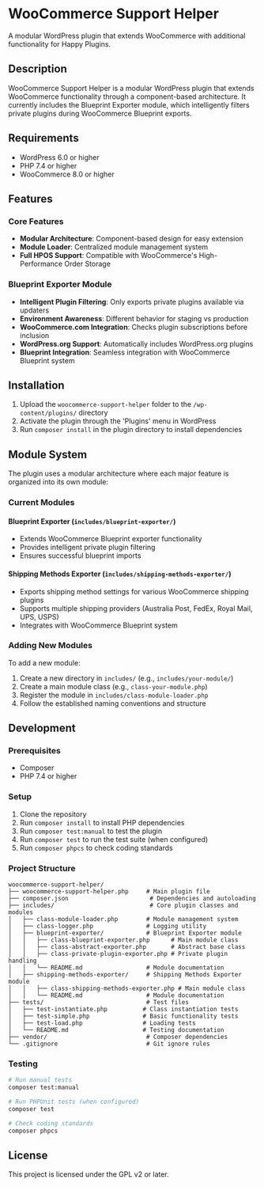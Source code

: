 # WooCommerce Support Helper

A modular WordPress plugin that extends WooCommerce with additional functionality for Happy Plugins.

## Description

WooCommerce Support Helper is a modular WordPress plugin that extends WooCommerce functionality through a component-based architecture. It currently includes the Blueprint Exporter module, which intelligently filters private plugins during WooCommerce Blueprint exports.

## Requirements

- WordPress 6.0 or higher
- PHP 7.4 or higher
- WooCommerce 8.0 or higher

## Features

### Core Features
- **Modular Architecture**: Component-based design for easy extension
- **Module Loader**: Centralized module management system
- **Full HPOS Support**: Compatible with WooCommerce's High-Performance Order Storage

### Blueprint Exporter Module
- **Intelligent Plugin Filtering**: Only exports private plugins available via updaters
- **Environment Awareness**: Different behavior for staging vs production
- **WooCommerce.com Integration**: Checks plugin subscriptions before inclusion
- **WordPress.org Support**: Automatically includes WordPress.org plugins
- **Blueprint Integration**: Seamless integration with WooCommerce Blueprint system

## Installation

1. Upload the `woocommerce-support-helper` folder to the `/wp-content/plugins/` directory
2. Activate the plugin through the 'Plugins' menu in WordPress
3. Run `composer install` in the plugin directory to install dependencies

## Module System

The plugin uses a modular architecture where each major feature is organized into its own module:

### Current Modules

#### Blueprint Exporter (`includes/blueprint-exporter/`)
- Extends WooCommerce Blueprint exporter functionality
- Provides intelligent private plugin filtering
- Ensures successful blueprint imports

#### Shipping Methods Exporter (`includes/shipping-methods-exporter/`)
- Exports shipping method settings for various WooCommerce shipping plugins
- Supports multiple shipping providers (Australia Post, FedEx, Royal Mail, UPS, USPS)
- Integrates with WooCommerce Blueprint system


### Adding New Modules

To add a new module:

1. Create a new directory in `includes/` (e.g., `includes/your-module/`)
2. Create a main module class (e.g., `class-your-module.php`)
3. Register the module in `includes/class-module-loader.php`
4. Follow the established naming conventions and structure

## Development

### Prerequisites

- Composer
- PHP 7.4 or higher

### Setup

1. Clone the repository
2. Run `composer install` to install PHP dependencies
3. Run `composer test:manual` to test the plugin
4. Run `composer test` to run the test suite (when configured)
5. Run `composer phpcs` to check coding standards

### Project Structure

```
woocommerce-support-helper/
├── woocommerce-support-helper.php     # Main plugin file
├── composer.json                       # Dependencies and autoloading
├── includes/                           # Core plugin classes and modules
│   ├── class-module-loader.php        # Module management system
│   ├── class-logger.php               # Logging utility
│   ├── blueprint-exporter/            # Blueprint Exporter module
│   │   ├── class-blueprint-exporter.php      # Main module class
│   │   ├── class-abstract-exporter.php       # Abstract base class
│   │   ├── class-private-plugin-exporter.php # Private plugin handling
│   │   └── README.md                  # Module documentation
│   ├── shipping-methods-exporter/     # Shipping Methods Exporter module
│   │   ├── class-shipping-methods-exporter.php # Main module class
│   │   └── README.md                  # Module documentation
├── tests/                             # Test files
│   ├── test-instantiate.php          # Class instantiation tests
│   ├── test-simple.php               # Basic functionality tests
│   ├── test-load.php                 # Loading tests
│   └── README.md                     # Testing documentation
├── vendor/                            # Composer dependencies
└── .gitignore                         # Git ignore rules
```

### Testing

```bash
# Run manual tests
composer test:manual

# Run PHPUnit tests (when configured)
composer test

# Check coding standards
composer phpcs
```

## License

This project is licensed under the GPL v2 or later.

